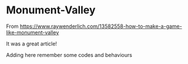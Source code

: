 # Monument-Valley

From https://www.raywenderlich.com/13582558-how-to-make-a-game-like-monument-valley

It was a great article!

Adding here remember some codes and behaviours
